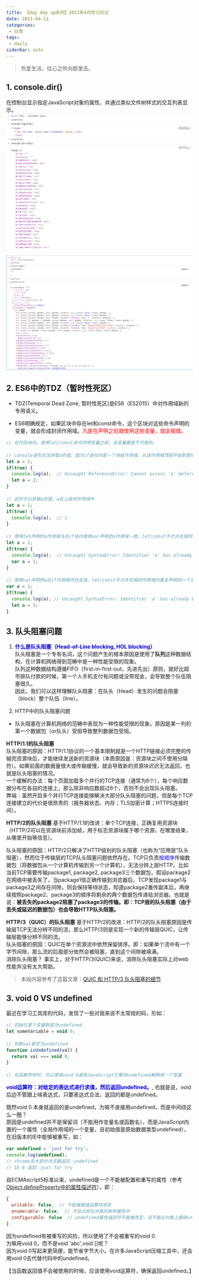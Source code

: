 ```yaml
---
title: 【day day up系列】2021年4月学习日记
date: 2021-04-11
categories:
 - 日常
tags:
 - daily
siderbar: auto
---
```


> 热爱生活，往心之所向那里去。

## 1. console.dir()
在控制台显示指定JavaScript对象的属性，并通过类似文件树样式的交互列表显示。
![](../images/daily-006.png)

![](../images/daily-007.png)

## 2. ES6中的TDZ（暂时性死区）
- TDZ(Temporal Dead Zone, 暂时性死区)是ES6（ES2015）中对作用域新的专用语义。

- ES6明确规定，如果区块中存在let和const命令，这个区块对这些命令声明的变量，就会形成封闭作用域。<font color="#ff0000">凡是在声明之前就使用这些变量，就会报错。</font>

```js
// 在代码块内，使用let/const命令声明变量之前，该变量都是不可用的。

// console语句无法获取a的值，因为if语句内是一个块级作用域，从该作用域顶部开始到使用let声明a之前，a都不可用。
let a = 1;
if(true) {
  console.log(a);  // Uncaught ReferenceError: Cannot access 'a' before initialization
  let a = 2;   
}

// 此时可以获取a的值，a在上级块作用域中
let a = 1;
if(true) {
  console.log(a);  // 1 
}

// 使用let声明的a作用域与在if块内使用var声明的a作用域一致。let/const不允许在相同作用域内重复声明同一个变量。
let a = 1;
if(true) {
  console.log(a);  // Uncaught SyntaxError: Identifier 'a' has already been declared
  var a = 1;
}

// 使用var声明的a在if作用域内也生效。let/const不允许在相同作用域内重复声明同一个变量。
var a = 1;
if(true) {
  console.log(a); // Uncaught SyntaxError: Identifier 'a' has already been declared
  let a = 1;
}
```
## 3. 队头阻塞问题
 1. **<font color="#0000dd">什么是队头阻塞（Head-of-Line blocking, HOL blocking）</font>**  
 队头阻塞是一个专有名词，这个问题产生的根本原因是使用了**队列**这种数据结构，在计算机网络得到范畴中是一种性能受限的现象。  
 队列这种数据结构遵循FIFO（first-in-first-out，先进先出）原则，就好比超市排队付款的时候，第一个人手机支付有问题或没带现金，会导致整个队伍阻塞很久。  
 因此，我们可以这样理解队头阻塞：在队头（Head）发生的问题会阻塞（block）整个队伍（line）。
 
 2. HTTP中的队头阻塞问题
 - 队头阻塞在计算机网络的范畴中表现为一种性能受限的现象。原因是某一列的第一个数据包（or队头）受阻导致整列数据包受阻。 

 **HTTP/1.1的队头阻塞**  
队头阻塞的原因：HTTP/1.1协议的一个基本限制就是一个HTTP链接必须完整的传输完资源块后，才能继续发送新的资源块（本质原因是：资源块之间不使用分隔符）。如果前面的数据量很大或传输缓慢，就会导致新的资源块迟迟无法返回，也就是队头阻塞的情况。    
一个缓解的办法：每个页面加载多个并行的TCP连接（通常为6个），每个响应数据分布在各自的连接上，那么除非响应数超过6个，否则不会出现队头阻塞。  
弊端：虽然开启多个并行TCP连接能够解决大部分队头阻塞的问题，但是每个TCP连接建立的代价是很昂贵的（服务器状态、内存；TLS加密计算；HTTPS连接时间）。

**HTTP/2的队头阻塞**
 基于HTTP/1.1的改进：单个TCP连接，正确复用资源块（HTTP/2可以在资源块前添加帧，用于标志资源块属于哪个资源，在哪里结束，从哪里开始等信息）。  

 队头阻塞的原因：HTTP/2只解决了HTTP级别的队头阻塞（也称为“应用层”队头阻塞），然而位于传输层的TCP队头阻塞问题依然存在。TCP只负责<font color="#0000dd">按顺序</font>传输数据包（将数据包从一个计算机传输到另一个计算机），无法分辨上层HTTP。比如当前TCP需要传输package1, package2, package3三个数据包，假设package2在网络中被丢失了，当package1倍正确传输到浏览器后，TCP发现package1与package3之间存在间隙，则会保持等待状态，知道package2重传副本后，再继续按照package2、package3的顺序将剩余的两个数据包传递给浏览器。也就是说：**被丢失的package2阻塞了package3的传输。即：TCP层的队头阻塞（由于丢失或延迟的数据包）也会导致HTTP队头阻塞。**  

 **HTTP/3（QUIC）的队头阻塞**
 基于HTTP/2的改进：HTTP/2的队头阻塞原因是传输层TCP无法分辨不同的流，那么HTTP/3则是实现一个新的传输层QUIC，让传输层能够分辨不同的流。  
 队头阻塞的原因：QUIC在单个资源流中依然保留排序。即：如果单个流中有一个字节间隙，那么流的后面部分依然会被阻塞，直到这个间隙被填满。  
 消除队头阻塞？ 事实上，对于HTTP/3(QUIC)来说，消除队头阻塞实际上对web性能并没有太大帮助。

 > 本段内容参考了这篇文章：[QUIC 和 HTTP/3 队头阻塞的细节](https://github.com/rmarx/holblocking-blogpost/blob/master/README_CN.md)

 ## 3. void 0 VS undefined
最近在学习工具库的代码，发现了一些对我来说不太常规的码，形如：
```js
// 初始化某个变量取值为undefined
let someVariable = void 0; 

// 判断val是否为undefined
function isUndefined(val) {
  return val === void 0;
}

// 在函数传参时，可以使用void 0避免JavaScript引擎将undefined解释成一个变量
```
**<font color="#0000dd">void运算符：对给定的表达式进行求值，然后返回undefined。</font>**, 也就是说，void后边不管跟上啥表达式，只要表达式合法，返回的都是undefined。  

既然void 0 本身就返回的是undefined，为嘛不直接用undefined，而是中间绕这么一圈？  
原因是undefined并不是保留词（不能用作变量名或函数名），而是JavaScript内置的一个属性（全局作用域的一个变量，且初始值是原始数据类型undefined），在旧版本的IE中能够被重写，如：
```js
var undefined = 'just for try';
console.log(undefined); 
// chrome及大部分浏览器返回：undefined
// IE 8 返回：just for try
```
自ECMAscript5标准以来，undefined是一个不能被配置和重写的属性（参考[Object.defineProperty中的属性描述符](https://developer.mozilla.org/zh-CN/docs/Web/JavaScript/Reference/Global_Objects/Object/defineProperty)），即：
```js
{
  writable: false,  // 不能被赋值运算符改变
  enumerable: false,  // 不会出现在对象的枚举属性中
  configurable: false  // undefined属性描述符不能被改变，且不能从对象上删除undefined属性
}
```
因为undefined有被重写的风险，所以使用了不会被重写的void 0.  
为嘛用void 0，而不是void 'abc',void []呢？   
因为void 0写起来更简便，能节省字节大小。在许多JavaScript压缩工具中，还会用void 0去代替代码中的undefined。

【当函数返回值不会被使用的时候，应该使用void运算符，确保返回undefined。】